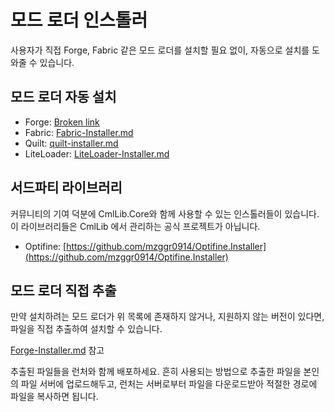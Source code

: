 # 모드 로더 인스톨러

사용자가 직접 Forge, Fabric 같은 모드 로더를 설치할 필요 없이, 자동으로 설치를 도와줄 수 있습니다.

## 모드 로더 자동 설치

* Forge: [Broken link](broken-reference "mention")
* Fabric: [Fabric-Installer.md](Fabric-Installer.md "mention")
* Quilt: [quilt-installer.md](../installer/quilt-installer.md "mention")
* LiteLoader: [LiteLoader-Installer.md](LiteLoader-Installer.md "mention")

## 서드파티 라이브러리

커뮤니티의 기여 덕분에 CmlLib.Core와 함께 사용할 수 있는 인스톨러들이 있습니다. 이 라이브러리들은 CmlLib 에서 관리하는 공식 프로젝트가 아닙니다.

* Optifine: [https://github.com/mzggr0914/Optifine.Installer](https://github.com/mzggr0914/Optifine.Installer)

## 모드 로더 직접 추출

만약 설치하려는 모드 로더가 위 목록에 존재하지 않거나, 지원하지 않는 버전이 있다면, 파일을 직접 추출하여 설치할 수 있습니다.

[Forge-Installer.md](Forge-Installer.md "mention") 참고

추출된 파일들을 런처와 함께 배포하세요. 흔히 사용되는 방법으로 추출한 파일을 본인의 파일 서버에 업로드해두고, 런처는 서버로부터 파일을 다운로드받아 적절한 경로에 파일을 복사하면 됩니다.
